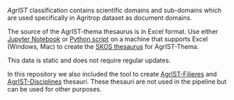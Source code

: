*AgrIST* classification contains scientific domains and sub-domains which are used specifically in Agritrop dataset as document domains.

The source of the AgrIST-thema thesaurus is in Excel format. Use either [Jupyter Notebook](./create-AgrIST-Thema-thesaurus-v20230523.ipynb) or [Python script](create-AgrIST-Thema-thesaurus-v20230523.py) on a machine that supports Excel (Windows, Mac) to create the [SKOS thesaurus](./AgrIST-Thema-v20230523.ttl) for AgrIST-Thema.

This data is static and does not require regular updates.

In this repository we also included the tool to create  [AgrIST-Filieres](AgrIST-Filieres) and [AgrIST-Disciplines](AgrIST-Disciplines) thesauri. These thesauri are not used in the pipeline but can be used for other purposes.
